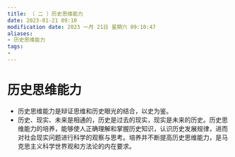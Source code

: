 ```yaml
---
title: （ 二 ）历史思维能力
date: 2023-01-21 09:10
modification date: 2023 一月 21日 星期六 09:10:47
aliases: 
- 历史思维能力
tags: 
- 
---
```


# 历史思维能力

- 历史思维能力是辩证思维和历史眼光的结合，以史为鉴。
- 历史、现实、未来是相通的，历史是过去的现实，现实是未来的历史。历史思维能力的培养，能够使人正确理解和掌握历史知识，认识历史发展规律，进而对社会现实问题进行科学的观察与思考。培养并不断提高历史思维能力，是马克思主义科学世界观和方法论的内在要求。